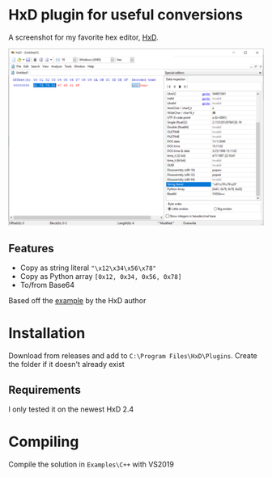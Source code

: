 # HxD plugin for useful conversions

A screenshot for my favorite hex editor, [HxD](https://mh-nexus.de/en/hxd/).

![screenshot.png](screenshot.png)

## Features

 - Copy as string literal `"\x12\x34\x56\x78"`
 - Copy as Python array `[0x12, 0x34, 0x56, 0x78]`
 - To/from Base64

Based off the [example](https://github.com/maelh/hxd-plugin-framework) by the HxD author

# Installation

Download from releases and add to `C:\Program Files\HxD\Plugins`. Create the folder if it doesn't already exist

## Requirements

I only tested it on the newest HxD 2.4

# Compiling

Compile the solution in `Examples\C++` with VS2019
